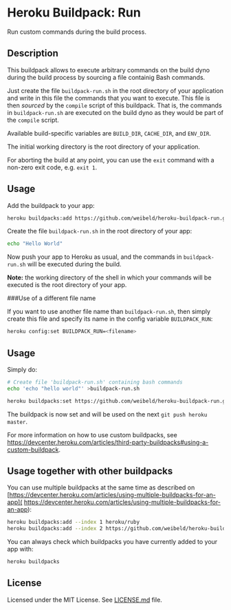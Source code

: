 Heroku Buildpack: Run
=====================

Run custom commands during the build process.


Description
-----------

This buildpack allows to execute arbitrary commands on the build dyno during the build process by sourcing a file containig Bash commands.

Just create the file `buildpack-run.sh` in the root directory of your application and write in this file the commands that you want to execute. This file is then *sourced* by the `compile` script of this buildpack. That is, the commands in `buildpack-run.sh` are executed on the build dyno as they would be part of the `compile` script.

Available build-specific variables are `BUILD_DIR`, `CACHE_DIR`, and `ENV_DIR`.

The initial working directory is the root directory of your application.

For aborting the build at any point, you can use the `exit` command with a non-zero exit code, e.g. `exit 1`.

Usage
-----

Add the buildpack to your app:
~~~bash
heroku buildpacks:add https://github.com/weibeld/heroku-buildpack-run.git
~~~

Create the file `buildpack-run.sh` in the root directory of your app:
~~~bash
echo "Hello World"
~~~

Now push your app to Heroku as usual, and the commands in `buildpack-run.sh` will be executed during the build.

**Note:** the working directory of the shell in which your commands will be executed is the root directory of your app.


###Use of a different file name

If you want to use another file name than `buildpack-run.sh`, then simply create this file and specify its name in the config variable `BUILDPACK_RUN`:
~~~bash
heroku config:set BUILDPACK_RUN=<filename>
~~~




Usage
-----

Simply do:

~~~bash
# Create file 'buildpack-run.sh' containing bash commands
echo 'echo "hello world"' >buildpack-run.sh

heroku buildpacks:set https://github.com/weibeld/heroku-buildpack-run.git
~~~

The buildpack is now set and will be used on the next `git push heroku master`.

For more information on how to use custom buildpacks, see <https://devcenter.heroku.com/articles/third-party-buildpacks#using-a-custom-buildpack>.


Usage together with other buildpacks
------------------------------------

You can use multiple buildpacks at the same time as described on [https://devcenter.heroku.com/articles/using-multiple-buildpacks-for-an-app](
https://devcenter.heroku.com/articles/using-multiple-buildpacks-for-an-app):

~~~bash
heroku buildpacks:add --index 1 heroku/ruby
heroku buildpacks:add --index 2 https://github.com/weibeld/heroku-buildpack-run.git
~~~

You can always check which buildpacks you have currently added to your app with:

~~~bash
heroku buildpacks
~~~


License
-------

Licensed under the MIT License. See [LICENSE.md](LICENSE.md) file.

